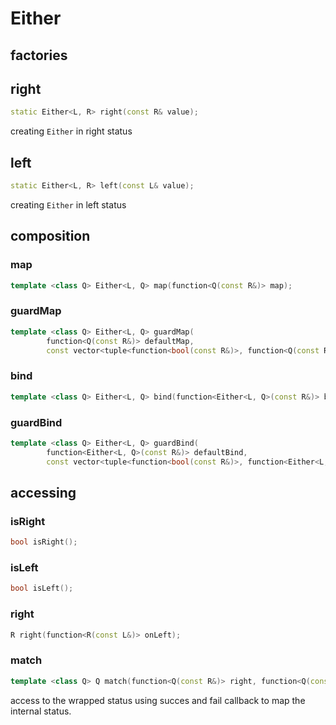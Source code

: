 # Either

## factories

## right

```c++
static Either<L, R> right(const R& value);
```

creating `Either` in right status

## left

```c++
static Either<L, R> left(const L& value);
```

creating `Either` in left status


## composition

### map

```c++
template <class Q> Either<L, Q> map(function<Q(const R&)> map);
```

### guardMap

```c++
template <class Q> Either<L, Q> guardMap(
        function<Q(const R&)> defaultMap,
        const vector<tuple<function<bool(const R&)>, function<Q(const R&)>& guards);
```

### bind

```c++
template <class Q> Either<L, Q> bind(function<Either<L, Q>(const R&)> bind);
```

### guardBind

```c++
template <class Q> Either<L, Q> guardBind(
        function<Either<L, Q>(const R&)> defaultBind,
        const vector<tuple<function<bool(const R&)>, function<Either<L, Q>(const R&)>>>& guards);
```

## accessing


### isRight

```c++
bool isRight();
```

### isLeft

```c++
bool isLeft();
```

### right

```c++
R right(function<R(const L&)> onLeft);
```

### match

```c++
template <class Q> Q match(function<Q(const R&)> right, function<Q(const L&)> left);
```
access to the wrapped status using succes and fail callback to map the internal status.

